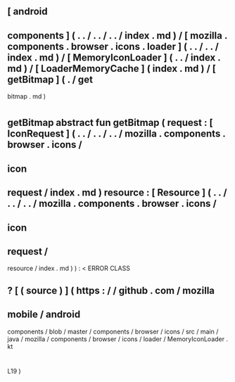 [
android
-
components
]
(
.
.
/
.
.
/
.
.
/
index
.
md
)
/
[
mozilla
.
components
.
browser
.
icons
.
loader
]
(
.
.
/
.
.
/
index
.
md
)
/
[
MemoryIconLoader
]
(
.
.
/
index
.
md
)
/
[
LoaderMemoryCache
]
(
index
.
md
)
/
[
getBitmap
]
(
.
/
get
-
bitmap
.
md
)
#
getBitmap
abstract
fun
getBitmap
(
request
:
[
IconRequest
]
(
.
.
/
.
.
/
.
.
/
mozilla
.
components
.
browser
.
icons
/
-
icon
-
request
/
index
.
md
)
resource
:
[
Resource
]
(
.
.
/
.
.
/
.
.
/
mozilla
.
components
.
browser
.
icons
/
-
icon
-
request
/
-
resource
/
index
.
md
)
)
:
<
ERROR
CLASS
>
?
[
(
source
)
]
(
https
:
/
/
github
.
com
/
mozilla
-
mobile
/
android
-
components
/
blob
/
master
/
components
/
browser
/
icons
/
src
/
main
/
java
/
mozilla
/
components
/
browser
/
icons
/
loader
/
MemoryIconLoader
.
kt
#
L19
)
